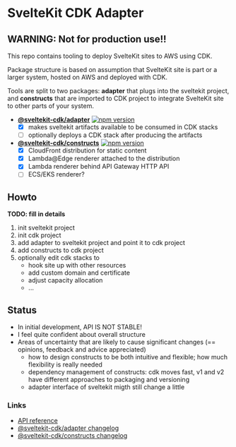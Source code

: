 # SvelteKit CDK Adapter

## WARNING: Not for production use!!

This repo contains tooling to deploy SvelteKit sites to AWS using CDK.

Package structure is based on assumption that SvelteKit site is part or a larger system,
hosted on AWS and deployed with CDK.

Tools are split to two packages: **adapter** that plugs into the sveltekit project, and 
**constructs** that are imported to CDK project to integrate SvelteKit site to other parts
of your system.

- **[@sveltekit-cdk/adapter](https://github.com/juranki/sveltekit-cdk/tree/main/packages/adapter#readme)** [![npm version](https://badge.fury.io/js/@sveltekit-cdk%2Fadapter.svg)](https://badge.fury.io/js/@sveltekit-cdk%2Fadapter)
  - [x] makes sveltekit artifacts available to be consumed in CDK stacks
  - [ ] optionally deploys a CDK stack after producing the artifacts
- **[@sveltekit-cdk/constructs](https://github.com/juranki/sveltekit-cdk/tree/main/packages/constructs#readme)** [![npm version](https://badge.fury.io/js/@sveltekit-cdk%2Fconstructs.svg)](https://badge.fury.io/js/@sveltekit-cdk%2Fconstructs)
  - [x] CloudFront distribution for static content
  - [x] Lambda@Edge renderer attached to the distribution
  - [x] Lambda renderer behind API Gateway HTTP API
  - [ ] ECS/EKS renderer?

## Howto

**TODO: fill in details**

1. init sveltekit project
2. init cdk project
3. add adapter to sveltekit project and point it to cdk project
4. add constructs to cdk project
5. optionally edit cdk stacks to
   - hook site up with other resources
   - add custom domain and certificate
   - adjust capacity allocation
   - ...

## Status

- In initial development, API IS NOT STABLE!
- I feel quite confident about overall structure
- Areas of uncertainty that are likely to cause significant changes (== opinions, feedback and advice appreciated)
  - how to design constructs to be both intuitive and flexible; how much flexibility is really needed
  - dependency management of constructs: cdk moves fast, v1 and v2 have different approaches to packaging and versioning 
  - adapter interface of sveltekit migth still change a little

### Links

- [API reference](https://juranki.github.io/sveltekit-cdk/)
- [@sveltekit-cdk/adapter changelog](https://github.com/juranki/sveltekit-cdk/blob/main/packages/adapter/CHANGELOG.md)
- [@sveltekit-cdk/constructs changelog](https://github.com/juranki/sveltekit-cdk/blob/main/packages/constructs/CHANGELOG.md)
